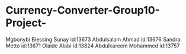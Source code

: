 # Currency-Converter-Group10-Project-
Mgbonybi Blessing Sunay id:13673
Abdulsalam Ahmad        id:13676
Sandra Metto            id:13671
Olaide Alabi            id:13824
Abdulkareem Mohammed    id:13757
